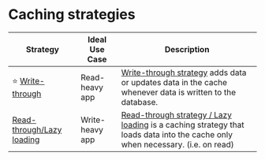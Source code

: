 # Caching strategies

| Strategy                                                                                                         | Ideal Use Case  | Description                                                                                                                                                                                                  |
|------------------------------------------------------------------------------------------------------------------|-----------------|--------------------------------------------------------------------------------------------------------------------------------------------------------------------------------------------------------------|
| :star: [Write-through](https://docs.aws.amazon.com/AmazonElastiCache/latest/mem-ug/Strategies.html)              | Read-heavy app  | [Write-through strategy](https://docs.aws.amazon.com/AmazonElastiCache/latest/mem-ug/Strategies.html) adds data or updates data in the cache whenever data is written to the database.                       |
| [Read-through/Lazy loading](https://docs.aws.amazon.com/AmazonElastiCache/latest/mem-ug/Strategies.html)         | Write-heavy app | [Read-through strategy / Lazy loading](https://docs.aws.amazon.com/AmazonElastiCache/latest/mem-ug/Strategies.html) is a caching strategy that loads data into the cache only when necessary. (i.e. on read) |